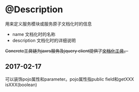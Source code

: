 # @Description

用来定义服务模块或服务原子文档化时的信息

* name 文档化时的名称
* description 文档化时的详细说明

~~Concrete工具链为jaxrs服务及jquery client提供了[文档化工具](../impl/API.md)。~~

## 2017-02-17

可以装饰pojo属性和parameter。pojo属性指public field和getXXX isXXX(boolean)
